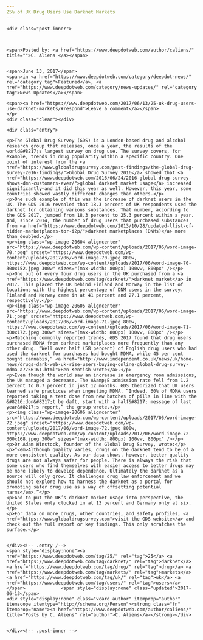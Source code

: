 ```yaml
---
25% of UK Drug Users Use Darknet Markets
---
```

<article class="post-listing post-20600 post type-post status-publish format-standard has-post-thumbnail hentry  tag-2528 tag-darknet tag-drug tag-markets tag-uk tag-users">
    
    <div class="post-inner">
    
    
        
    <span>Posted by: <a href="https://www.deepdotweb.com/author/caliens/" title="">C. Aliens </a></span>
    
    
    <span>June 13, 2017</span>
    <span>in <a href="https://www.deepdotweb.com/category/deepdot-news/" rel="category tag">Featured</a>, <a href="https://www.deepdotweb.com/category/news-updates/" rel="category tag">News Updates</a></span>
    
    <span><a href="https://www.deepdotweb.com/2017/06/13/25-uk-drug-users-use-darknet-markets/#respond">Leave a comment</a></span>
    </p>
    <div class="clear"></div>
    
    <div class="entry">
    
    <p>The Global Drug Survey (GDS) is a London-based drug and alcohol research group that releases, once a year, the results of the world&#8217;s largest survey on drug use. The survey covers, for example, trends in drug popularity within a specific country. One point of interest from the <a href="https://www.globaldrugsurvey.com/past-findings/the-global-drug-survey-2016-findings/">Global Drug Survey 2016</a> showed that <a href="https://www.deepdotweb.com/2016/06/24/2016-global-drug-survey-shows-dmn-customers-ever/">global darknet market usage</a> increased significantly—and it did this year as well. However, this year, some countries showed vastly different changes than others.</p>
    <p>One such example of this was the increase of darknet users in the UK. The GDS 2016 revealed that 18.3 percent of UK respondents used the darknet for obtaining various substances. That number, according to the GDS 2017, jumped from 18.3 percent to 25.3 percent within a year. And, since 2014, the number of drug users that purchased substances from <a href="https://www.deepdotweb.com/2013/10/28/updated-llist-of-hidden-marketplaces-tor-i2p/">darknet marketplaces (DNMs)</a> more than doubled.</p>
    <p><img class="wp-image-20604 aligncenter" src="https://www.deepdotweb.com/wp-content/uploads/2017/06/word-image-70.jpeg" srcset="https://www.deepdotweb.com/wp-content/uploads/2017/06/word-image-70.jpeg 800w, https://www.deepdotweb.com/wp-content/uploads/2017/06/word-image-70-300x152.jpeg 300w" sizes="(max-width: 800px) 100vw, 800px" /></p>
    <p>One out of every four drug users in the UK purchased from a <a href="https://www.deepdotweb.com/tag/darknet/">darknet market</a> in 2017. This placed the UK behind Finland and Norway in the list of locations with the highest percentage​ of DNM users in the survey. Finland and Norway came in at 41 percent and 27.1 percent, respectively​.</p>
    <p><img class="wp-image-20605 aligncenter" src="https://www.deepdotweb.com/wp-content/uploads/2017/06/word-image-71.jpeg" srcset="https://www.deepdotweb.com/wp-content/uploads/2017/06/word-image-71.jpeg 800w, https://www.deepdotweb.com/wp-content/uploads/2017/06/word-image-71-300x172.jpeg 300w" sizes="(max-width: 800px) 100vw, 800px" /></p>
    <p>Matching commonly reported trends, GDS 2017 found that drug users purchased MDMA from darknet marketplaces more frequently than any other drug. “Well over half (58 percent) of English drug users who had used the darknet for purchases had bought MDMA, while 45 per cent bought cannabis,” <a href="http://www.independent.co.uk/news/uk/home-news/drugs-dark-web-uk-rise-users-buying-online-global-drug-survey-mdma-a7756161.html">Ben Kentish wrote</a>.</p>
    <p>Even though the world saw an increase in emergency room admissions, the UK managed a decrease. The A&amp;E admission rate fell from 1.2 percent to 0.7 percent in just 12 months. GDS theorized that UK users learned safe practices when ingesting MDMA. “Indeed, 60% of MDMA users reported taking a test dose from new batches of pills in line with the &#8216;don&#8217;t be daft, start with a half&#8217; message of last year&#8217;s report,” the group wrote.</p>
    <p><img class="wp-image-20606 aligncenter" src="https://www.deepdotweb.com/wp-content/uploads/2017/06/word-image-72.jpeg" srcset="https://www.deepdotweb.com/wp-content/uploads/2017/06/word-image-72.jpeg 800w, https://www.deepdotweb.com/wp-content/uploads/2017/06/word-image-72-300x168.jpeg 300w" sizes="(max-width: 800px) 100vw, 800px" /></p>
    <p>Dr Adam Winstock, founder of the Global Drug Survey, wrote:</p>
    <p>“<em>Although quality varies, drugs on the darknet tend to be of a more consistent quality. As our data shows, however, better quality drugs are not always safer for people. There is always the risk that some users who find themselves with easier access to better drugs may be more likely to develop dependence. Ultimately the darknet as a source will only grow. It challenges drug law enforcement and we should not explore how to harness the darknet as a portal for promoting safer drug use as a way of offsetting potential harms</em>.”</p>
    <p>And to put the UK’s darknet market usage into perspective, the United States only clocked in at 13 percent and Germany only at six.</p>
    <p>For data on more drugs, other countries, and safety profiles, <a href="https://www.globaldrugsurvey.com">visit the GDS website</a> and check out the full report or key findings. This only scratches the surface.</p>
    
    
    </div><!-- .entry /-->
    <span style="display:none"><a href="https://www.deepdotweb.com/tag/25/" rel="tag">25</a> <a href="https://www.deepdotweb.com/tag/darknet/" rel="tag">darknet</a> <a href="https://www.deepdotweb.com/tag/drug/" rel="tag">drug</a> <a href="https://www.deepdotweb.com/tag/markets/" rel="tag">markets</a> <a href="https://www.deepdotweb.com/tag/uk/" rel="tag">uk</a> <a href="https://www.deepdotweb.com/tag/users/" rel="tag">users</a></span>				<span style="display:none" class="updated">2017-06-13</span>
    <div style="display:none" class="vcard author" itemprop="author" itemscope itemtype="http://schema.org/Person"><strong class="fn" itemprop="name"><a href="https://www.deepdotweb.com/author/caliens/" title="Posts by C. Aliens" rel="author">C. Aliens</a></strong></div>
    
    
    </div><!-- .post-inner -->
</article><!-- .post-listing -->

